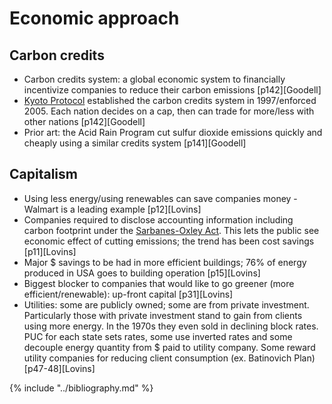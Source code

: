 # Economic approach
## Carbon credits
* Carbon credits system: a global economic system to financially incentivize companies to reduce their carbon emissions [p142][Goodell]
* [Kyoto Protocol](https://en.wikipedia.org/wiki/Kyoto_Protocol) established the carbon credits system in 1997/enforced 2005. Each nation decides on a cap, then can trade for more/less with other nations [p142][Goodell]
* Prior art: the Acid Rain Program cut sulfur dioxide emissions quickly and cheaply using a similar credits system [p141][Goodell]

## Capitalism
* Using less energy/using renewables can save companies money - Walmart is a leading example [p12][Lovins]
* Companies required to disclose accounting information including carbon footprint under the [Sarbanes-Oxley Act](https://en.wikipedia.org/wiki/Sarbanes–Oxley_Act). This lets the public see economic effect of cutting emissions; the trend has been cost savings [p11][Lovins]
* Major $ savings to be had in more efficient buildings; 76% of energy produced in USA goes to building operation [p15][Lovins]
* Biggest blocker to companies that would like to go greener (more efficient/renewable): up-front capital [p31][Lovins]
* Utilities: some are publicly owned; some are from private investment. Particularly those with private investment stand to gain from clients using more energy. In the 1970s they even sold in declining block rates. PUC for each state sets rates, some use inverted rates and some decouple energy quantity from $ paid to utility company. Some reward utility companies for reducing client consumption (ex. Batinovich Plan) [p47-48][Lovins]

{% include "../bibliography.md" %}
